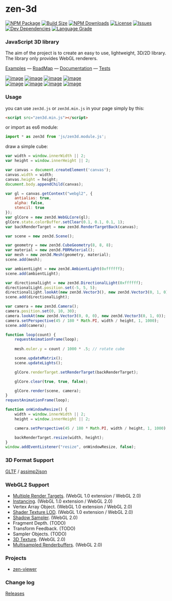 zen-3d
========

[![NPM Package][npm]][npm-url]
[![Build Size][build-size]][build-size-url]
[![NPM Downloads][npm-downloads]][npmtrends-url]
[![License][license-badge]][license-badge-url]
[![Issues][issues-badge]][issues-badge-url]
[![Dev Dependencies][dev-dependencies]][dev-dependencies-url]
[![Language Grade][lgtm]][lgtm-url]

### JavaScript 3D library ###

The aim of the project is to create an easy to use, lightweight, 3D/2D library. The library only provides WebGL renderers.

[Examples](https://shawn0326.github.io/zen-3d/examples/) &mdash;
[RoadMap](https://trello.com/b/7Ie3DDBP) &mdash;
[Documentation](https://shawn0326.github.io/zen-3d/docs/) &mdash;
[Tests](https://shawn0326.github.io/zen-3d/tests/)

[![image](./examples/resources/screenshot/screenshot1.png)](https://shawn0326.github.io/zen-3d/examples/#material_cubetexture_realtimeenvmap)
[![image](./examples/resources/screenshot/screenshot0.png)](https://shawn0326.github.io/zen-3d/examples/#geometry_loader_gltf)
[![image](./examples/resources/screenshot/screenshot3.png)](https://shawn0326.github.io/zen-3d/examples/#canvas2d_canvas2d)
[![image](./examples/resources/screenshot/screenshot4.png)](https://shawn0326.github.io/zen-3d/examples/#stereo_webvr_car)
<br />
[![image](./examples/resources/screenshot/screenshot5.png)](https://shawn0326.github.io/zen-3d/examples/#animation_monster)
[![image](./examples/resources/screenshot/screenshot6.png)](https://shawn0326.github.io/zen-3d/examples/#sprite_sprites)
[![image](./examples/resources/screenshot/screenshot7.png)](https://shawn0326.github.io/zen-3d/examples/#material_shadermaterial)
[![image](./examples/resources/screenshot/screenshot8.png)](https://shawn0326.github.io/zen-3d/examples/#particle_particle)

### Usage ###

you can use `zen3d.js` or `zen3d.min.js` in your page simply by this:

````html
<script src="zen3d.min.js"></script>
````

or import as es6 module:

````javascript
import * as zen3d from 'js/zen3d.module.js';
````

draw a simple cube:

````javascript
var width = window.innerWidth || 2;
var height = window.innerHeight || 2;

var canvas = document.createElement('canvas');
canvas.width = width;
canvas.height = height;
document.body.appendChild(canvas);

var gl = canvas.getContext("webgl2", {
	antialias: true,
	alpha: false,
	stencil: true
});
var glCore = new zen3d.WebGLCore(gl);
glCore.state.colorBuffer.setClear(0.1, 0.1, 0.1, 1);
var backRenderTarget = new zen3d.RenderTargetBack(canvas);

var scene = new zen3d.Scene();

var geometry = new zen3d.CubeGeometry(8, 8, 8);
var material = new zen3d.PBRMaterial();
var mesh = new zen3d.Mesh(geometry, material);
scene.add(mesh);

var ambientLight = new zen3d.AmbientLight(0xffffff);
scene.add(ambientLight);

var directionalLight = new zen3d.DirectionalLight(0xffffff);
directionalLight.position.set(-5, 5, 5);
directionalLight.lookAt(new zen3d.Vector3(), new zen3d.Vector3(0, 1, 0));
scene.add(directionalLight);

var camera = new zen3d.Camera();
camera.position.set(0, 10, 30);
camera.lookAt(new zen3d.Vector3(0, 0, 0), new zen3d.Vector3(0, 1, 0));
camera.setPerspective(45 / 180 * Math.PI, width / height, 1, 1000);
scene.add(camera);

function loop(count) {
	requestAnimationFrame(loop);
	
	mesh.euler.y = count / 1000 * .5; // rotate cube

	scene.updateMatrix();
	scene.updateLights();

	glCore.renderTarget.setRenderTarget(backRenderTarget);

	glCore.clear(true, true, false);

	glCore.render(scene, camera);
}
requestAnimationFrame(loop);

function onWindowResize() {
    width = window.innerWidth || 2;
    height = window.innerHeight || 2;

	camera.setPerspective(45 / 180 * Math.PI, width / height, 1, 1000);

    backRenderTarget.resize(width, height);
}
window.addEventListener("resize", onWindowResize, false);
````

### 3D Format Support ###

[GLTF](https://github.com/KhronosGroup/glTF) /
[assimp2json](https://github.com/acgessler/assimp2json)

### WebGL2 Support ###

* [Multiple Render Targets](https://shawn0326.github.io/zen-3d/examples/#custompass_gbuffer). (WebGL 1.0 extension / WebGL 2.0)
* [Instancing](https://shawn0326.github.io/zen-3d/examples/#webgl_instanced_draw). (WebGL 1.0 extension / WebGL 2.0)
* Vertex Array Object. (WebGL 1.0 extension / WebGL 2.0)
* [Shader Texture LOD](https://shawn0326.github.io/zen-3d/examples/#material_cubetexture_skybox). (WebGL 1.0 extension / WebGL 2.0)
* [Shadow Sampler](https://shawn0326.github.io/zen-3d/examples/#light_softshadow). (WebGL 2.0)
* Fragment Depth. (TODO)
* Transform Feedback. (TODO)
* Sampler Objects. (TODO)
* [3D Texture](https://shawn0326.github.io/zen-3d/examples/#material_texture3d). (WebGL 2.0)
* [Multisampled Renderbuffers](https://shawn0326.github.io/zen-3d/examples/#custompass_msaa). (WebGL 2.0)

### Projects ###

* [zen-viewer](https://shawn0326.github.io/zen-viewer/)

### Change log ###

[Releases](https://github.com/shawn0326/zen-3d/releases)


[npm]: https://img.shields.io/npm/v/zen-3d
[npm-url]: https://www.npmjs.com/package/zen-3d
[build-size]: https://badgen.net/bundlephobia/minzip/zen-3d
[build-size-url]: https://bundlephobia.com/result?p=zen-3d
[npm-downloads]: https://img.shields.io/npm/dw/zen-3d
[npmtrends-url]: https://www.npmtrends.com/zen-3d
[license-badge]: https://img.shields.io/npm/l/zen-3d.svg
[license-badge-url]: ./LICENSE
[issues-badge]: https://img.shields.io/github/issues/shawn0326/zen-3d.svg
[issues-badge-url]: https://github.com/shawn0326/zen-3d/issues
[dev-dependencies]: https://img.shields.io/david/dev/shawn0326/zen-3d
[dev-dependencies-url]: https://david-dm.org/shawn0326/zen-3d#info=devDependencies
[lgtm]: https://img.shields.io/lgtm/alerts/github/shawn0326/zen-3d
[lgtm-url]: https://lgtm.com/projects/g/shawn0326/zen-3d/